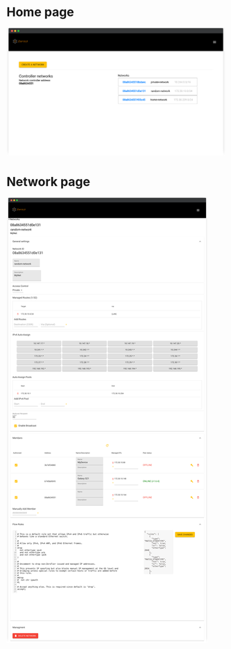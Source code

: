 # Home page

![ZeroUI Home Page](images/homepage.png)

# Network page

![ZeroUI Network Page](images/network.png)
